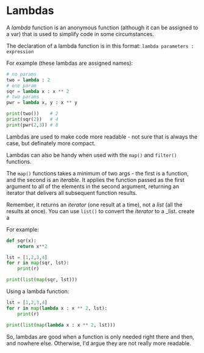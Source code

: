 # Lambdas

A _lambda_ function is an anonymous function (although it can be assigned to a var) that is used to simplify code in some circumstances.

The declaration of a lambda function is in this format: `lambda parameters : expression`

For example (these lambdas are assigned names):

```python
# no params
two = lambda : 2
# one param
sqr = lambda x : x ** 2
# two params
pwr = lambda x, y : x ** y

print(two())    # 2
print(sqr(2))   # 4
print(pwr(2,3)) # 8
```

Lambdas are used to make code more readable - not sure that is always the case, but definately more compact.

Lambdas can also be handy when used with the `map()` and `filter()` functions.

The `map()` functions takes a minimum of two args - the first is a function, and
the second is an _iterable_. It applies the function passed as the first
argument to all of the elements in the second argument, returning an iterator
that delivers all subsequent function results.

Remember, it returns an _iterator_ (one result at a time), not a _list_ (all the
results at once). You can use `list()` to convert the _iterator_ to a _list.
create a  

For example:

```python
def sqr(x):
    return x**2

lst = [1,2,3,4]
for r in map(sqr, lst):
    print(r)

print(list(map(sqr, lst)))
```

Using a lambda function:

```python
lst = [1,2,3,4]
for r in map(lambda x : x ** 2, lst):
    print(r)

print(list(map(lambda x : x ** 2, lst)))
```

So, lambdas are good when a function is only needed right there and then, and
nowhere else. Otherwise, I'd argue they are not really more readable.


